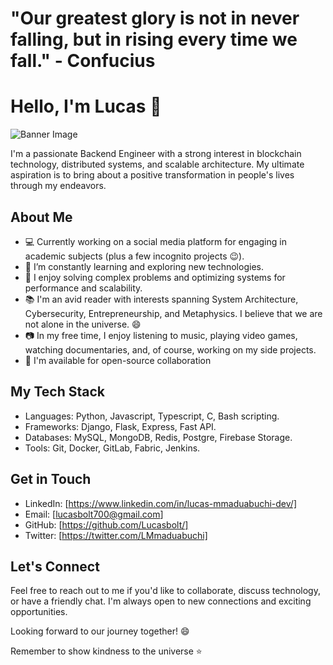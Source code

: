 # "Our greatest glory is not in never falling, but in rising every time we fall." - Confucius

<h1> Hello, I'm Lucas 👋 </h1>

![Banner Image](https://github.com/Lucasbolt/images/blob/main/cyber.jpeg?raw=true)

I'm a passionate Backend Engineer with a strong interest in blockchain technology, distributed systems, and scalable architecture. My ultimate aspiration is to bring about a positive transformation in people's lives through my endeavors.


## About Me

- 💻 Currently working on a social media platform for engaging in academic subjects (plus a few incognito projects 😉).
- 🌱 I’m constantly learning and exploring new technologies.
- 🚀 I enjoy solving complex problems and optimizing systems for performance and scalability.
- 📚 I'm an avid reader with interests spanning System Architecture, Cybersecurity, Entrepreneurship, and Metaphysics. I believe that we are not alone in the universe. 😄
- 📷 In my free time, I enjoy listening to music, playing video games, watching documentaries, and, of course, working on my side projects.
- 🤝 I'm available for open-source collaboration

## My Tech Stack

- Languages: Python, Javascript, Typescript, C, Bash scripting.
- Frameworks: Django, Flask, Express, Fast API.
- Databases: MySQL, MongoDB, Redis, Postgre, Firebase Storage.
- Tools: Git, Docker, GitLab, Fabric, Jenkins.

## Get in Touch

- LinkedIn: [https://www.linkedin.com/in/lucas-mmaduabuchi-dev/]
- Email: [lucasbolt700@gmail.com]
- GitHub: [https://github.com/Lucasbolt/]
- Twitter: [https://twitter.com/LMmaduabuchi]

## Let's Connect
Feel free to reach out to me if you'd like to collaborate, discuss technology, or have a friendly chat. I'm always open to new connections and exciting opportunities.

Looking forward to our journey together! 😄

Remember to show kindness to the universe ⭐
